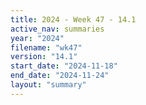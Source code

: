 ```yaml
---
title: 2024 - Week 47 - 14.1
active_nav: summaries
year: "2024"
filename: "wk47"
version: "14.1"
start_date: "2024-11-18"
end_date: "2024-11-24"
layout: "summary"
---
```

